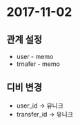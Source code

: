 # 2017-11-02

## 관계 설정
* user - memo
* trnafer - memo

## 디비 변경
* user_id -> 유니크
* transfer_id -> 유니크
